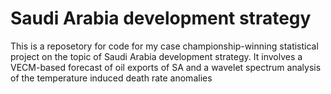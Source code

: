 # Saudi Arabia development strategy
This is a reposetory for code for my case championship-winning statistical project on the topic of Saudi Arabia development strategy. It involves a VECM-based forecast of oil exports of SA and a wavelet spectrum analysis of the temperature induced death rate anomalies 
